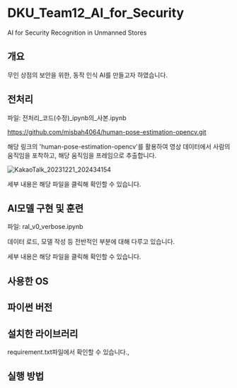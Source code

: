 # DKU_Team12_AI_for_Security
AI for Security Recognition in Unmanned Stores

## 개요
무인 상점의 보안을 위한, 동작 인식 AI를 만들고자 하였습니다.

## 전처리
파일: 전처리_코드(수정)_ipynb의_사본.ipynb  

https://github.com/misbah4064/human-pose-estimation-opencv.git

해당 링크의 'human-pose-estimation-opencv'를 활용하여 영상 데이터에서 사람의 움직임을 포착하고, 해당 움직임을 프레임으로 추출합니다.

![KakaoTalk_20231221_202434154](https://github.com/Polohodoro/DKU_Team12_AI-_for_Security/assets/152270465/55f59f5c-4fe6-4c1e-bdd7-4b08681b4d63)

세부 내용은 해당 파일을 클릭해 확인할 수 있습니다.

## AI모델 구현 및 훈련
파일: ral_v0_verbose.ipynb  

데이터 로드, 모델 작성 등 전반적인 부분에 대해 다루고 있습니다.

세부 내용은 해당 파일을 클릭해 확인할 수 있습니다.

## 사용한 OS

## 파이썬 버전

## 설치한 라이브러리
requirement.txt파일에서 확인할 수 있습니다.,

## 실행 방법


